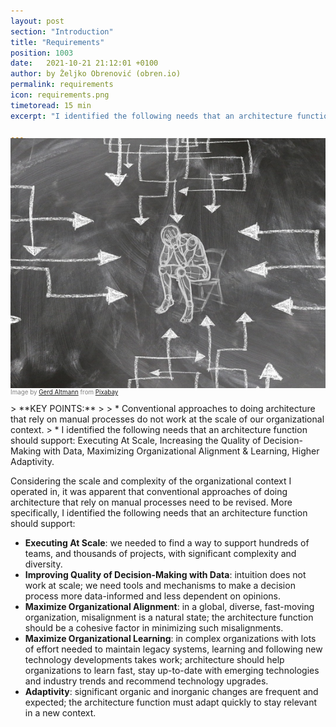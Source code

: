 ```yaml
---
layout: post
section: "Introduction"
title: "Requirements"
position: 1003
date:   2021-10-21 21:12:01 +0100
author: by Željko Obrenović (obren.io)
permalink: requirements
icon: requirements.png
timetoread: 15 min
excerpt: "I identified the following needs that an architecture function should support: Executing At Scale, Increasing the Quality of Decision-Making with Data, Maximizing Organizational Alignment & Learning, Higher Adaptivity."

---
```

<img style="margin-top: -20px; width: 100%; height: 400px; object-fit: cover" 
     src="assets/images/stress-gc7a712a2f_1920.jpg">
<div style="font-size: 70%; margin-top: -16px; color: grey; margin-bottom: 12px">
Image by <a href="https://pixabay.com/users/geralt-9301/?utm_source=link-attribution&amp;utm_medium=referral&amp;utm_campaign=image&amp;utm_content=7446584">Gerd Altmann</a> from <a href="https://pixabay.com//?utm_source=link-attribution&amp;utm_medium=referral&amp;utm_campaign=image&amp;utm_content=7446584">Pixabay</a>
</div>
> **KEY POINTS:**
>
> * Conventional approaches to doing architecture that rely on manual processes do not work at the scale of our organizational context.
> * I identified the following needs that an architecture function should support: Executing At Scale, Increasing the Quality of Decision-Making with Data, Maximizing Organizational Alignment & Learning, Higher Adaptivity.

Considering the scale and complexity of the organizational context I operated in, it was apparent that conventional approaches of doing architecture that rely on manual processes need to be revised. More specifically, I identified the following needs that an architecture function should support:

* **Executing At Scale**: we needed to find a way to support hundreds of teams, and thousands of projects, with significant complexity and diversity.
* **Improving Quality of Decision-Making with Data**: intuition does not work at scale; we need tools and mechanisms to make a decision process more data-informed and less dependent on opinions.
* **Maximize Organizational Alignment**: in a global, diverse, fast-moving organization, misalignment is a natural state; the architecture function should be a cohesive factor in minimizing such misalignments.
* **Maximize Organizational Learning**: in complex organizations with lots of effort needed to maintain legacy systems, learning and following new technology developments takes work; architecture should help organizations to learn fast, stay up-to-date with emerging technologies and industry trends and recommend technology upgrades.
* **Adaptivity**: significant organic and inorganic changes are frequent and expected; the architecture function must adapt quickly to stay relevant in a new context.




